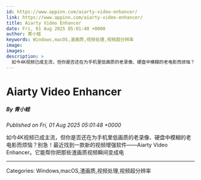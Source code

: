 ```yaml
---
id: https://www.appinn.com/aiarty-video-enhancer/
link: https://www.appinn.com/aiarty-video-enhancer/
title: Aiarty Video Enhancer
date: Fri, 01 Aug 2025 05:01:48 +0000
author: 青小蛙
keywords: Windows,macOS,渣画质,视频处理,视频超分辨率
image: 
images: 
description: >
  如今4K视频已成主流，但你是否还在为手机里低画质的老录像、硬盘中模糊的老电影而烦恼？别急！最近找到一款新的视频增强软件——Aiarty Video Enhancer。它能帮你把那些渣画质视频瞬间变成电 
---
```

# Aiarty Video Enhancer
##### By 青小蛙
_Published on Fri, 01 Aug 2025 05:01:48 +0000_

如今4K视频已成主流，但你是否还在为手机里低画质的老录像、硬盘中模糊的老电影而烦恼？别急！最近找到一款新的视频增强软件——Aiarty Video Enhancer。它能帮你把那些渣画质视频瞬间变成电

---
Categories: Windows,macOS,渣画质,视频处理,视频超分辨率